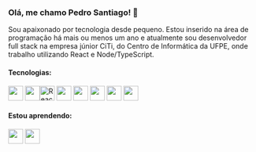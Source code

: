### Olá, me chamo Pedro Santiago! 👋

Sou apaixonado por tecnologia desde pequeno. Estou inserido na área de programação há mais ou menos um ano e atualmente sou desenvolvedor full stack na empresa júnior CiTi, do Centro de Informática da UFPE, onde trabalho utilizando React e Node/TypeScript.


#### Tecnologias:

<img width="30px" height="30px" src="https://cdn.jsdelivr.net/gh/devicons/devicon/icons/html5/html5-original.svg" /> <img width="30px" height="30px" src="https://cdn.jsdelivr.net/gh/devicons/devicon/icons/css3/css3-original.svg" /><img width="30px" height="30px" src="https://cdn.jsdelivr.net/gh/devicons/devicon/icons/react/react-original.svg" alt="React" /> <img width="30px" height="30px" src="https://cdn.jsdelivr.net/gh/devicons/devicon/icons/nodejs/nodejs-original.svg" /> <img width="30px" height="30px" src="https://cdn.jsdelivr.net/gh/devicons/devicon/icons/javascript/javascript-original.svg" /> <img width="30px" height="30px" src="https://cdn.jsdelivr.net/gh/devicons/devicon/icons/typescript/typescript-original.svg" /> <img width="30px" height="30px" src="https://cdn.jsdelivr.net/gh/devicons/devicon/icons/git/git-original.svg" /> <img width="30px" height="30px" src="https://cdn.jsdelivr.net/gh/devicons/devicon/icons/linux/linux-original.svg" />


#### Estou aprendendo:

<img width="30px" height="30px" src="https://cdn.jsdelivr.net/gh/devicons/devicon/icons/python/python-original.svg" /> <img width="30px" height="30px" src="https://cdn.jsdelivr.net/gh/devicons/devicon/icons/java/java-original.svg" />

<!--
**pedrosantiago20/pedrosantiago20** is a ✨ _special_ ✨ repository because its `README.md` (this file) appears on your GitHub profile.

Here are some ideas to get you started:

- 🔭 I’m currently working on ...
- 🌱 I’m currently learning ...
- 👯 I’m looking to collaborate on ...
- 🤔 I’m looking for help with ...
- 💬 Ask me about ...
- 📫 How to reach me: ...
- 😄 Pronouns: ...
- ⚡ Fun fact: ...
-->
